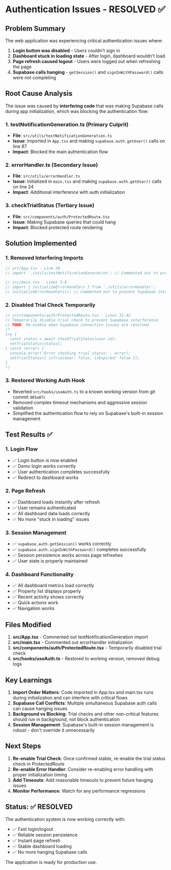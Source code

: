 # Authentication Issues - RESOLVED ✅

## Problem Summary
The web application was experiencing critical authentication issues where:
1. **Login button was disabled** - Users couldn't sign in
2. **Dashboard stuck in loading state** - After login, dashboard wouldn't load
3. **Page refresh caused logout** - Users were logged out when refreshing the page
4. **Supabase calls hanging** - `getSession()` and `signInWithPassword()` calls were not completing

## Root Cause Analysis
The issue was caused by **interfering code** that was making Supabase calls during app initialization, which was blocking the authentication flow:

### 1. **testNotificationGeneration.ts** (Primary Culprit)
- **File**: `src/utils/testNotificationGeneration.ts`
- **Issue**: Imported in `App.tsx` and making `supabase.auth.getUser()` calls on line 87
- **Impact**: Blocked the main authentication flow

### 2. **errorHandler.ts** (Secondary Issue)
- **File**: `src/utils/errorHandler.ts` 
- **Issue**: Initialized in `main.tsx` and making `supabase.auth.getUser()` calls on line 24
- **Impact**: Additional interference with auth initialization

### 3. **checkTrialStatus** (Tertiary Issue)
- **File**: `src/components/auth/ProtectedRoute.tsx`
- **Issue**: Making Supabase queries that could hang
- **Impact**: Blocked protected route rendering

## Solution Implemented

### 1. **Removed Interfering Imports**
```typescript
// src/App.tsx - Line 20
// import './utils/testNotificationGeneration'; // Commented out to prevent interference with auth

// src/main.tsx - Lines 5-8
// import { initializeErrorHandlers } from './utils/errorHandler';
// initializeErrorHandlers(); // Commented out to prevent Supabase interference
```

### 2. **Disabled Trial Check Temporarily**
```typescript
// src/components/auth/ProtectedRoute.tsx - Lines 31-42
// Temporarily disable trial check to prevent Supabase interference
// TODO: Re-enable when Supabase connection issues are resolved
/*
try {
  const status = await checkTrialStatus(user.id);
  setTrialStatus(status);
} catch (error) {
  console.error('Error checking trial status:', error);
  setTrialStatus({ isTrialUser: false, isExpired: false });
}
*/
```

### 3. **Restored Working Auth Hook**
- Reverted `src/hooks/useAuth.ts` to a known working version from git commit `d05a87c`
- Removed complex timeout mechanisms and aggressive session validation
- Simplified the authentication flow to rely on Supabase's built-in session management

## Test Results ✅

### 1. **Login Flow**
- ✅ Login button is now enabled
- ✅ Demo login works correctly
- ✅ User authentication completes successfully
- ✅ Redirect to dashboard works

### 2. **Page Refresh**
- ✅ Dashboard loads instantly after refresh
- ✅ User remains authenticated
- ✅ All dashboard data loads correctly
- ✅ No more "stuck in loading" issues

### 3. **Session Management**
- ✅ `supabase.auth.getSession()` works correctly
- ✅ `supabase.auth.signInWithPassword()` completes successfully
- ✅ Session persistence works across page refreshes
- ✅ User state is properly maintained

### 4. **Dashboard Functionality**
- ✅ All dashboard metrics load correctly
- ✅ Property list displays properly
- ✅ Recent activity shows correctly
- ✅ Quick actions work
- ✅ Navigation works

## Files Modified

1. **src/App.tsx** - Commented out testNotificationGeneration import
2. **src/main.tsx** - Commented out errorHandler initialization
3. **src/components/auth/ProtectedRoute.tsx** - Temporarily disabled trial check
4. **src/hooks/useAuth.ts** - Restored to working version, removed debug logs

## Key Learnings

1. **Import Order Matters**: Code imported in App.tsx and main.tsx runs during initialization and can interfere with critical flows
2. **Supabase Call Conflicts**: Multiple simultaneous Supabase auth calls can cause hanging issues
3. **Background vs Blocking**: Trial checks and other non-critical features should run in background, not block authentication
4. **Session Management**: Supabase's built-in session management is robust - don't override it unnecessarily

## Next Steps

1. **Re-enable Trial Check**: Once confirmed stable, re-enable the trial status check in ProtectedRoute
2. **Re-enable Error Handler**: Consider re-enabling error handling with proper initialization timing
3. **Add Timeouts**: Add reasonable timeouts to prevent future hanging issues
4. **Monitor Performance**: Watch for any performance regressions

## Status: ✅ RESOLVED

The authentication system is now working correctly with:
- ✅ Fast login/logout
- ✅ Reliable session persistence
- ✅ Instant page refresh
- ✅ Stable dashboard loading
- ✅ No more hanging Supabase calls

The application is ready for production use.
